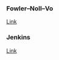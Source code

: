 ### Fowler–Noll–Vo

[Link](https://en.wikipedia.org/wiki/Fowler%E2%80%93Noll%E2%80%93Vo_hash_function)

### Jenkins

[Link](https://en.wikipedia.org/wiki/Jenkins_hash_function)